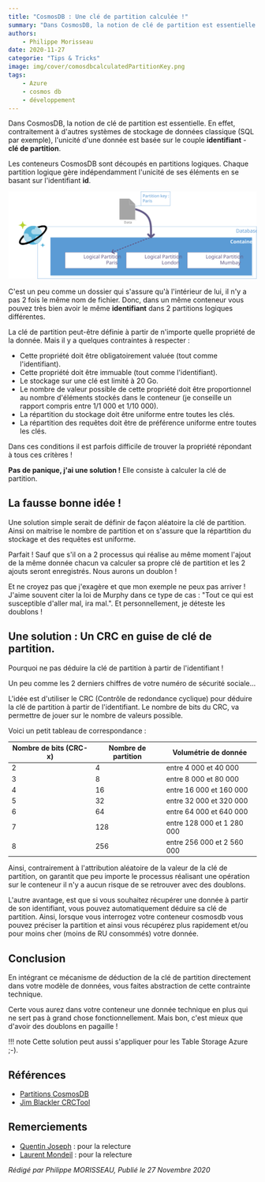 ```yaml
---
title: "CosmosDB : Une clé de partition calculée !"
summary: "Dans CosmosDB, la notion de clé de partition est essentielle. En effet, contraitement à d'autres systèmes de stockage de données classique (SQL par exemple), l'unicité d'une donnée est basée sur le couple identifiant - clé de partition."
authors:
    - Philippe Morisseau
date: 2020-11-27
categorie: "Tips & Tricks"
image: img/cover/comosdbcalculatedPartitionKey.png
tags:
    - Azure
    - cosmos db
    - développement
---
```

Dans CosmosDB, la notion de clé de partition est essentielle. En effet, contraitement à d'autres systèmes de stockage de données classique (SQL par exemple), l'unicité d'une donnée est basée sur le couple **identifiant** - **clé de partition**.

Les conteneurs CosmosDB sont découpés en partitions logiques. Chaque partition logique gère indépendamment l'unicité de ses éléments en se basant sur l'identifiant **id**. 

![CosmosDB PartitionKey](../../img/cosmosdb.partitionkey.svg)

C'est un peu comme un dossier qui s'assure qu'à l'intérieur de lui, il n'y a pas 2 fois le même nom de fichier. 
Donc, dans un même conteneur vous pouvez très bien avoir le même **identifiant** dans 2 partitions logiques différentes.

La clé de partition peut-être définie à partir de n'importe quelle propriété de la donnée. Mais il y a quelques contraintes à respecter :

- Cette propriété doit être obligatoirement valuée (tout comme l'identifiant).
- Cette propriété doit être immuable (tout comme l'identifiant).
- Le stockage sur une clé est limité à 20 Go. 
- Le nombre de valeur possible de cette propriété doit être proportionnel au nombre d'éléments stockés dans le conteneur (je conseille un rapport compris entre 1/1 000 et 1/10 000).
- La répartition du stockage doit être uniforme entre toutes les clés.
- La répartition des requêtes doit être de préférence uniforme entre toutes les clés.

Dans ces conditions il est parfois difficile de trouver la propriété répondant à tous ces critères !

**Pas de panique, j'ai une solution !** Elle consiste à calculer la clé de partition.

## La fausse bonne idée !

Une solution simple serait de définir de façon aléatoire la clé de partition. Ainsi on maitrise le nombre de partition et on s'assure que la répartition du stockage et des requêtes est uniforme. 

Parfait ! Sauf que s'il on a 2 processus qui réalise au même moment l'ajout de la même donnée chacun va calculer sa propre clé de partition et les 2 ajouts seront enregistrés. Nous aurons un doublon !

Et ne croyez pas que j'exagère et que mon exemple ne peux pas arriver ! J'aime souvent citer la loi de Murphy dans ce type de cas : "Tout ce qui est susceptible d'aller mal, ira mal.". Et personnellement, je déteste les doublons !

## Une solution : Un CRC en guise de clé de partition.

Pourquoi ne pas déduire la clé de partition à partir de l'identifiant ! 

Un peu comme les 2 derniers chiffres de votre numéro de sécurité sociale... 

L'idée est d'utiliser le CRC (Contrôle de redondance cyclique) pour déduire la clé de partition à partir de l'identifiant. Le nombre de bits du CRC, va permettre de jouer sur le nombre de valeurs possible.

Voici un petit tableau de correspondance :

| Nombre de bits (CRC-x) | Nombre de partition | Volumétrie de donnée |
|-|-|-|
| 2 | 4 | entre 4 000 et 40 000 |
| 3 | 8 | entre 8 000 et 80 000 |
| 4 | 16 | entre 16 000 et 160 000 |
| 5 | 32 | entre 32 000 et 320 000 |
| 6 | 64 | entre 64 000 et 640 000 |
| 7 | 128 | entre 128 000 et 1 280 000 |
| 8 | 256 | entre 256 000 et 2 560 000 |

Ainsi, contrairement à l'attribution aléatoire de la valeur de la clé de partition, on garantit que peu importe le processus réalisant une opération sur le conteneur il n'y a aucun risque de se retrouver avec des doublons.

L'autre avantage, est que si vous souhaitez récupérer une donnée à partir de son identifiant, vous pouvez automatiquement déduire sa clé de partition. Ainsi, lorsque vous interrogez votre conteneur cosmosdb vous pouvez préciser la partition et ainsi vous récupérez plus rapidement et/ou pour moins cher (moins de RU consommés) votre donnée.

## Conclusion

En intégrant ce mécanisme de déduction de la clé de partition directement dans votre modèle de données, vous faites abstraction de cette contrainte technique.

Certe vous aurez dans votre conteneur une donnée technique en plus qui ne sert pas à grand chose fonctionnellement. Mais bon, c'est mieux que d'avoir des doublons en pagaille !

!!! note
    Cette solution peut aussi s'appliquer pour les Table Storage Azure ;-).

## Références

- [Partitions CosmosDB](https://docs.microsoft.com/fr-fr/azure/cosmos-db/partitioning-overview#choose-partitionkey?WT.mc_id=AZ-MVP-5004832)
- [Jim Blackler CRCTool](http://svn.jimblackler.net/jimblackler/trunk/Visual%20Studio%202005/Projects/PersistentObjects/CRCTool.cs)
  
## Remerciements

- [Quentin Joseph](https://www.linkedin.com/in/quentin-joseph-a4962b87/) : pour la relecture
- [Laurent Mondeil](https://www.linkedin.com/in/laurent-mondeil-0a87a743/) : pour la relecture

_Rédigé par Philippe MORISSEAU, Publié le 27 Novembre 2020_